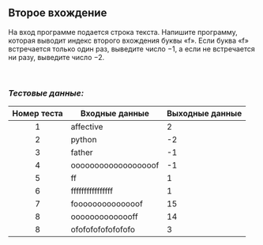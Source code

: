 ## Второе вхождение

На вход программе подается строка текста. Напишите программу, которая выводит индекс второго вхождения буквы «f».
Если буква «f» встречается только один раз, выведите число −1, а если не встречается ни разу, выведите число −2.

<br>

### *Тестовые данные:*

| Номер теста | Входные данные      | Выходные данные |
|:-----------:|---------------------|-----------------|
|      1      | affective           | 2               |
|      2      | python              | -2              |
|      3      | father              | -1              |
|      4      | oooooooooooooooooof | -1              |
|      5      | ff                  | 1               |
|      6      | ffffffffffffffff    | 1               |
|      7      | foooooooooooooof    | 15              |
|      8      | oooooooooooooff     | 14              |
|      8      | ofofofofofofofofo   | 3               |